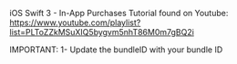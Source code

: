 

iOS Swift 3 - In-App Purchases Tutorial found on Youtube:
https://www.youtube.com/playlist?list=PLToZZkMSuXIQ5bygvm5nhT86M0m7gBQ2i

IMPORTANT:
1- Update the bundleID with your bundle ID
